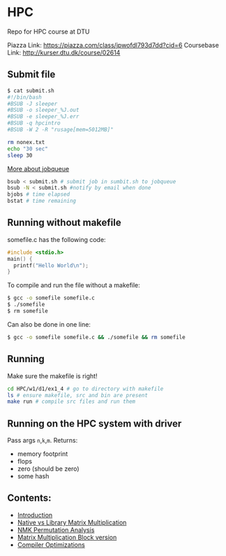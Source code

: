 # HPC
Repo for HPC course at DTU

Piazza Link: https://piazza.com/class/jpwofdl793d7dd?cid=6
Coursebase Link: http://kurser.dtu.dk/course/02614

## Submit file

```bash
$ cat submit.sh
#!/bin/bash
#BSUB -J sleeper
#BSUB -o sleeper_%J.out
#BSUB -e sleeper_%J.err
#BSUB -q hpcintro
#BSUB -W 2 -R "rusage[mem=5012MB]"

rm nonex.txt
echo "30 sec"
sleep 30
```
[More about jobqueue](https://www.hpc.dtu.dk/?page_id=1416)

```bash
bsub < submit.sh # submit job in sumbit.sh to jobqueue
bsub -N < submit.sh #notify by email when done
bjobs # time elapsed
bstat # time remaining
```

## Running without makefile
somefile.c has the following code:
```c
#include <stdio.h>
main() {
  printf("Hello World\n");
}
```

To compile and run the file without a makefile:

```bash
$ gcc -o somefile somefile.c
$ ./somefile
$ rm somefile
```

Can also be done in one line:
```bash
$ gcc -o somefile somefile.c && ./somefile && rm somefile
```

## Running

Make sure the makefile is right!

```bash
cd HPC/w1/d1/ex1_4 # go to directory with makefile
ls # ensure makefile, src and bin are present
make run # compile src files and run them
```

## Running on the HPC system with driver
Pass args `n`,`k`,`m`. Returns:
* memory footprint
* flops
* zero (should be zero)
* some hash

## Contents:
* [Introduction](w1/assignment_text/intro.md)
* [Native vs Library Matrix Multiplication](w1/assignment_text/natlib.md)
* [NMK Permutation Analysis](w1/assignment_text/permutation.md)
* [Matrix Multiplication Block version](w1/assignment_text/blocking.md)
* [Compiler Optimizations](w1/assignment_text/optimization.md)
